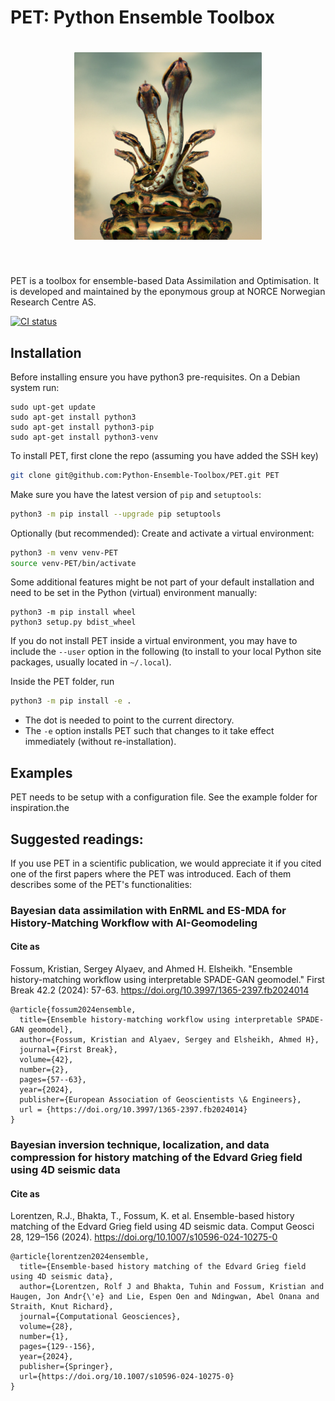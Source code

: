 # PET: Python Ensemble Toolbox

<h1 align="center">
<img src="https://github.com/Python-Ensemble-Toolbox/.github/blob/main/profile/pictures/logo.png" width="300">
</h1><br>

PET is a toolbox for ensemble-based Data Assimilation and Optimisation.
It is developed and maintained by the eponymous group
at NORCE Norwegian Research Centre AS.

[![CI status](https://github.com/Python-Ensemble-Toolbox/PET/actions/workflows/tests.yml/badge.svg)](https://github.com/Python-Ensemble-Toolbox/PET/actions/workflows/tests.yml)


## Installation

Before installing ensure you have python3 pre-requisites. On a Debian system run:

```
sudo upt-get update
sudo apt-get install python3
sudo apt-get install python3-pip
sudo apt-get install python3-venv
```

To install PET, first clone the repo (assuming you have added the SSH key)

```sh
git clone git@github.com:Python-Ensemble-Toolbox/PET.git PET
```

Make sure you have the latest version of `pip` and `setuptools`:

```sh
python3 -m pip install --upgrade pip setuptools
```

Optionally (but recommended): Create and activate a virtual environment:

```sh
python3 -m venv venv-PET
source venv-PET/bin/activate
```

Some additional features might be not part of your default installation and need to be set in the Python (virtual) environment manually:

```
python3 -m pip install wheel
python3 setup.py bdist_wheel
```

If you do not install PET inside a virtual environment,
you may have to include the `--user` option in the following
(to install to your local Python site packages, usually located in `~/.local`).

Inside the PET folder, run

```sh
python3 -m pip install -e .
```

- The dot is needed to point to the current directory.
- The `-e` option installs PET such that changes to it take effect immediately
  (without re-installation).

## Examples

PET needs to be setup with a configuration file. See the example folder for inspiration.the

## Suggested readings:

If you use PET in a scientific publication, we would appreciate it if you cited one of the first papers where the PET was introduced. Each of them describes some of the PET's functionalities:

### Bayesian data assimilation with EnRML and ES-MDA for History-Matching Workflow with AI-Geomodeling
#### Cite as
Fossum, Kristian, Sergey Alyaev, and Ahmed H. Elsheikh. "Ensemble history-matching workflow using interpretable SPADE-GAN geomodel." First Break 42.2 (2024): 57-63. https://doi.org/10.3997/1365-2397.fb2024014

```
@article{fossum2024ensemble,
  title={Ensemble history-matching workflow using interpretable SPADE-GAN geomodel},
  author={Fossum, Kristian and Alyaev, Sergey and Elsheikh, Ahmed H},
  journal={First Break},
  volume={42},
  number={2},
  pages={57--63},
  year={2024},
  publisher={European Association of Geoscientists \& Engineers},
  url = {https://doi.org/10.3997/1365-2397.fb2024014}
}
```

###  Bayesian inversion technique, localization, and data compression for history matching of the Edvard Grieg field using 4D seismic data
#### Cite as

Lorentzen, R.J., Bhakta, T., Fossum, K. et al. Ensemble-based history matching of the Edvard Grieg field using 4D seismic data. Comput Geosci 28, 129–156 (2024). https://doi.org/10.1007/s10596-024-10275-0


```
@article{lorentzen2024ensemble,
  title={Ensemble-based history matching of the Edvard Grieg field using 4D seismic data},
  author={Lorentzen, Rolf J and Bhakta, Tuhin and Fossum, Kristian and Haugen, Jon Andr{\'e} and Lie, Espen Oen and Ndingwan, Abel Onana and Straith, Knut Richard},
  journal={Computational Geosciences},
  volume={28},
  number={1},
  pages={129--156},
  year={2024},
  publisher={Springer},
  url={https://doi.org/10.1007/s10596-024-10275-0}
}
```
